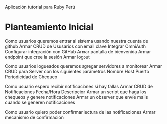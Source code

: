Aplicación tutorial para Ruby Perú

# Planteamiento Inicial

Como usuarios queremos entrar al sistema usando nuestra cuenta de github
  Armar CRUD de Ususarios con
    email
    clave
  Integrar OmniAuth
  Configurar integración con GitHub
  Armar pantalla de bienvenida
  Armar endpoint que cree la sesión
  Armar logout

Como usuarios logueados queremos agregar servidores a monitorear
  Armar CRUD para Server con los siguientes parámetros
    Nombre
    Host
    Puerto
    Periodicidad de Chequeo

Como usuario espero recibir notificaciones si hay fallas
  Armar CRUD de Notificaciones
    Fecha/Hora
    Descripcion
  Armar un script que haga los chequeos y genere notificaciones
  Armar un observer que envíe mails cuando se generen notificaciones

Como usuario quiero poder confirmar lectura de las notificaciones
  Armar mecanismo de confirmación
